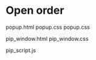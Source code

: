 # Open order

popup.html
    popup.css
    popup.css

pip_window.html
    pip_window.css

pip_script.js